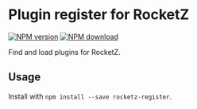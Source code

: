 # Plugin register for RocketZ

[![NPM version][npm-ver]][npm-url]
[![NPM download][npm-dm]][npm-url]

[npm-ver]: https://img.shields.io/npm/v/rocketz-register.svg?style=flat-square
[npm-dm]: https://img.shields.io/npm/dm/rocketz-register.svg?style=flat-square
[npm-url]: https://www.npmjs.com/package/rocketz-register

Find and load plugins for RocketZ.

## Usage

Install with `npm install --save rocketz-register`.
